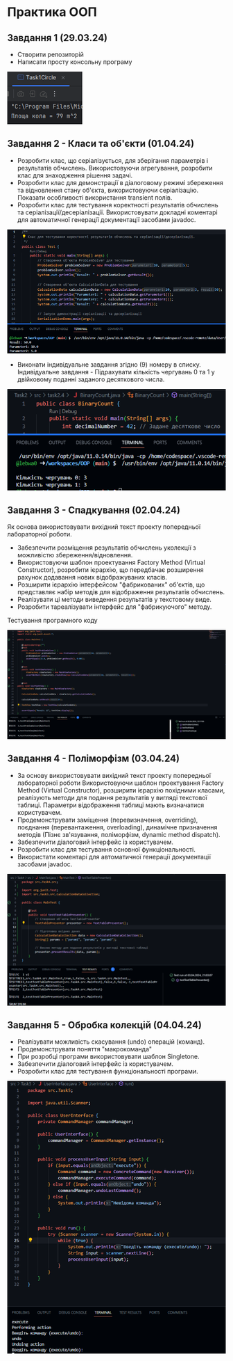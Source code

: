 # Практика ООП

## Завдання 1 (29.03.24)

- Створити репозиторій
- Написати просту консольну програму

![](Images/Task1.png)
## Завдання 2 - Класи та об'єкти  (01.04.24)
- Розробити клас, що серіалізується, для зберігання параметрів і результатів
обчислень.
Використовуючи агрегування, розробити клас для знаходження рішення
задачі. 
-  Розробити клас для демонстрації в діалоговому режимі збереження та
відновлення стану об'єкта, використовуючи серіалізацію. Показати особливості
використання transient полів. 
-  Розробити клас для тестування коректності результатів обчислень та
серіалізації/десеріалізації.
Використовувати докладні коментарі для автоматичної генерації
документації засобами javadoc.

![](Images/Task2.png)

- Виконати індивідуальне завдання згідно (9) номеру  в списку.
Індивідуальне завдання -  Підрахувати кількість чергувань 0 та 1 у двійковому поданні заданого
десяткового числа.

![](Images/Task2.4.png)

## Завдання 3 - Спадкування (02.04.24)

Як основа використовувати вихідний текст проекту попередньої лабораторної роботи. 
- Забезпечити розміщення результатів обчислень уколекції з можливістю збереження/відновлення.
- Використовуючи шаблон проектування Factory Method (Virtual Constructor), розробити ієрархію, що передбачає розширення рахунок додавання
нових відображуваних класів.
- Розширити ієрархію інтерфейсом "фабрикованих" об'єктів, що представляє набір методів для відображення результатів обчислень.
- Реалізувати ці методи виведення результатів у текстовому виде.
- Розробити тареалізувати інтерфейс для "фабрикуючого" методу.

Тестування програмного коду 

![](Images/task3.1.png)

## Завдання 4 - Поліморфізм (03.04.24)

- За основу використовувати вихідний текст проекту попередньої лабораторної роботи Використовуючи шаблон проектування Factory Method
(Virtual Constructor), розширити ієрархію похідними класами, реалізують методи для подання результатів у вигляді текстової
таблиці. Параметри відображення таблиці мають визначатися користувачем.
- Продемонструвати заміщення (перевизначення, overriding), поєднання (перевантаження, overloading), динамічне призначення методів
(Пізнє зв'язування, поліморфізм, dynamic method dispatch).
- Забезпечити діалоговий інтерфейс із користувачем.
- Розробити клас для тестування основної функціональності.
- Використати коментарі для автоматичної генерації документації засобами javadoc.

![](Images/task4unit.png)

## Завдання 5 - Обробка колекцій (04.04.24)

- Реалізувати можливість скасування (undo) операцій (команд).
- Продемонструвати поняття "макрокоманда"
- При розробці програми використовувати шаблон Singletone.
- Забезпечити діалоговий інтерфейс із користувачем.
- Розробити клас для тестування функціональності програми.

![](Images/Task5.png)